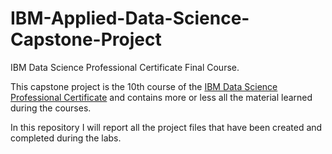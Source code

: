 # IBM-Applied-Data-Science-Capstone-Project
IBM Data Science Professional Certificate Final Course.

This capstone project is the 10th course of the <a href='https://www.coursera.org/professional-certificates/ibm-data-science' target='_blank'>IBM Data Science Professional Certificate</a> and contains more or less all the material learned during the courses.

In this repository I will report all the project files that have been created and completed during the labs.
